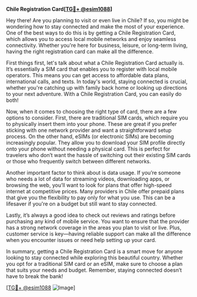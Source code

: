 **Chile Registration Card[[TG💪+ @esim1088](https://t.me/s/esim1088)]**

Hey there! Are you planning to visit or even live in Chile? If so, you might be wondering how to stay connected and make the most of your experience. One of the best ways to do this is by getting a Chile Registration Card, which allows you to access local mobile networks and enjoy seamless connectivity. Whether you're here for business, leisure, or long-term living, having the right registration card can make all the difference.

First things first, let's talk about what a Chile Registration Card actually is. It’s essentially a SIM card that enables you to register with local mobile operators. This means you can get access to affordable data plans, international calls, and texts. In today's world, staying connected is crucial, whether you're catching up with family back home or looking up directions to your next adventure. With a Chile Registration Card, you can easily do both!

Now, when it comes to choosing the right type of card, there are a few options to consider. First, there are traditional SIM cards, which require you to physically insert them into your phone. These are great if you prefer sticking with one network provider and want a straightforward setup process. On the other hand, eSIMs (or electronic SIMs) are becoming increasingly popular. They allow you to download your SIM profile directly onto your phone without needing a physical card. This is perfect for travelers who don’t want the hassle of switching out their existing SIM cards or those who frequently switch between different networks.

Another important factor to think about is data usage. If you’re someone who needs a lot of data for streaming videos, downloading apps, or browsing the web, you’ll want to look for plans that offer high-speed internet at competitive prices. Many providers in Chile offer prepaid plans that give you the flexibility to pay only for what you use. This can be a lifesaver if you're on a budget but still want to stay connected.

Lastly, it’s always a good idea to check out reviews and ratings before purchasing any kind of mobile service. You want to ensure that the provider has a strong network coverage in the areas you plan to visit or live. Plus, customer service is key—having reliable support can make all the difference when you encounter issues or need help setting up your card.

In summary, getting a Chile Registration Card is a smart move for anyone looking to stay connected while exploring this beautiful country. Whether you opt for a traditional SIM card or an eSIM, make sure to choose a plan that suits your needs and budget. Remember, staying connected doesn’t have to break the bank!

[[TG💪+ @esim1088](https://t.me/s/esim1088) ![Image](https://i.postimg.cc/Y0z9fWf4/image.png)]